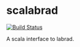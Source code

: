 scalabrad
=========

[![Build Status](https://secure.travis-ci.org/maffoo/scalaprad.png)](http://travis-ci.org/maffoo/scalabrad)

A scala interface to labrad.
